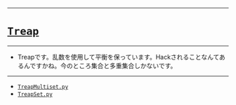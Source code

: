 _____

# [`Treap`](https://github.com/titan-23/Library_py/blob/main/DataStructures/Treap)

_____

- Treapです。乱数を使用して平衡を保っています。Hackされることなんてあるんですかね。今のところ集合と多重集合しかないです。

_____

- [`TreapMultiset.py`](./TreapMultiset.md)
- [`TreapSet.py`](./TreapSet.md)

